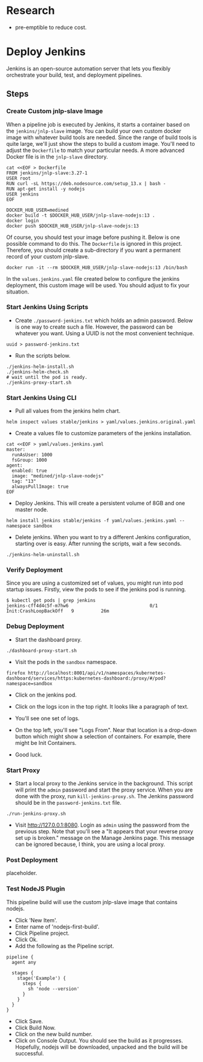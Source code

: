 # Research

* pre-emptible to reduce cost.
 
# Deploy Jenkins

Jenkins is an open-source automation server that lets you flexibly orchestrate your build, test, and deployment pipelines.

## Steps

### Create Custom jnlp-slave Image

When a pipeline job is executed by Jenkins, it starts a container based on the `jenkins/jnlp-slave` image. You can build your own custom docker image with whatever build tools are needed. Since the range of build tools is quite large, we'll just show the steps to build a custom image. You'll need to adjust the `Dockerfile` to match your particular needs. A more advanced Docker file is in the `jnlp-slave` directory.

```
cat <<EOF > Dockerfile
FROM jenkins/jnlp-slave:3.27-1
USER root
RUN curl -sL https://deb.nodesource.com/setup_13.x | bash -
RUN apt-get install -y nodejs
USER jenkins
EOF

DOCKER_HUB_USER=medined
docker build -t $DOCKER_HUB_USER/jnlp-slave-nodejs:13 .
docker login
docker push $DOCKER_HUB_USER/jnlp-slave-nodejs:13
```

Of course, you should test your image before pushing it. Below is one possible command to do this. The `Dockerfile` is ignored in this project. Therefore, you should create a sub-directory if you want a permanent record of your custom jnlp-slave.

```
docker run -it --rm $DOCKER_HUB_USER/jnlp-slave-nodejs:13 /bin/bash
```

In the `values.jenkins.yaml` file created below to configure the jenkins deployment, this custom image will be used. You should adjust to fix your situation.

### Start Jenkins Using Scripts

* Create `./password-jenkins.txt` which holds an admin password. Below is one way to create such a file. However, the password can be whatever you want. Using a UUID is not the most convenient technique.

```
uuid > password-jenkins.txt
```

* Run the scripts below.

```
./jenkins-helm-install.sh
./jenkins-helm-check.sh
# wait until the pod is ready.
./jenkins-proxy-start.sh
```

### Start Jenkins Using CLI

* Pull all values from the jenkins helm chart.

```
helm inspect values stable/jenkins > yaml/values.jenkins.original.yaml
```

* Create a values file to customize parameters of the jenkins installation.

```
cat <<EOF > yaml/values.jenkins.yaml
master:
  runAsUser: 1000
  fsGroup: 1000
agent:
  enabled: true
  image: "medined/jnlp-slave-nodejs"
  tag: "13"
  alwaysPullImage: true
EOF
```

* Deploy Jenkins. This will create a persistent volume of 8GB and one master node.

```
helm install jenkins stable/jenkins -f yaml/values.jenkins.yaml --namespace sandbox
```

  * Delete jenkins. When you want to try a different Jenkins configuration, starting over is easy. After running the scripts, wait a few seconds.

```
./jenkins-helm-uninstall.sh
```

### Verify Deployment

Since you are using a customized set of values, you might run into pod startup issues. Firstly, view the pods to see if the jenkins pod is running.

```
$ kubectl get pods | grep jenkins
jenkins-cff4d4c5f-m7hw6                              0/1     Init:CrashLoopBackOff   9          26m
```

### Debug Deployment

* Start the dashboard proxy.

```
./dashboard-proxy-start.sh
```

* Visit the pods in the `sandbox` namespace.

```
firefox http://localhost:8001/api/v1/namespaces/kubernetes-dashboard/services/https:kubernetes-dashboard:/proxy/#/pod?namespace=sandbox
```

* Click on the jenkins pod.

* Click on the logs icon in the top right. It looks like a paragraph of text.

* You'll see one set of logs.

* On the top left, you'll see "Logs From". Near that location is a drop-down button which might show a selection of containers. For example, there might be Init Containers.

* Good luck.

### Start Proxy

* Start a local proxy to the Jenkins service in the background. This script will print the `admin` password and start the proxy service. When you are done with the proxy, run `kill-jenkins-proxy.sh`. The Jenkins password should be in the `password-jenkins.txt` file.

```
./run-jenkins-proxy.sh
```

* Visit http://127.0.0.1:8080. Login as `admin` using the password from the previous step. Note that you'll see a "It appears that your reverse proxy set up is broken." message on the Manage Jenkins page. This message can be ignored because, I think, you are using a local proxy.

### Post Deployment

placeholder.

### Test NodeJS Plugin

This pipeline build will use the custom jnlp-slave image that contains nodejs.

* Click 'New Item'.
* Enter name of 'nodejs-first-build'.
* Click Pipeline project.
* Click Ok.
* Add the following as the Pipeline script.
```
pipeline {
  agent any
 
  stages {
    stage('Example') {
      steps {
        sh 'node --version'
      }
    }
  }
}
```
* Click Save.
* Click Build Now.
* Click on the new build number.
* Click on Console Output. You should see the build as it progresses. Hopefully, nodejs will be downloaded, unpacked and the build will be successful.
